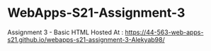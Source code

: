 # WebApps-S21-Assignment-3
Assignment 3 - Basic HTML
Hosted At : <https://44-563-web-apps-s21.github.io/webapps-s21-assignment-3-Alekyab98/>
